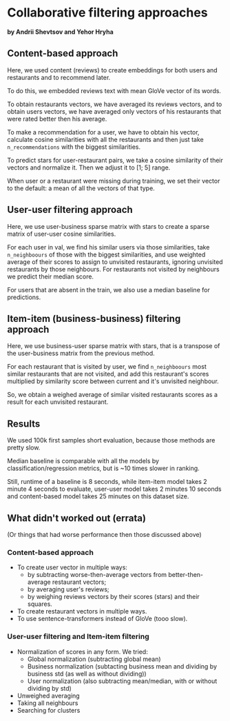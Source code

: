 # Collaborative filtering approaches

**by Andrii Shevtsov and Yehor Hryha**

## Content-based approach

Here, we used content (reviews) to create embeddings for both users and restaurants and to recommend later.

To do this, we embedded reviews text with mean GloVe vector of its words.

To obtain restaurants vectors, we have averaged its reviews vectors, and to obtain users vectors, we have averaged only vectors of his restaurants that were rated better then his average.

To make a recommendation for a user, we have to obtain his vector, calculate cosine similarities with all the restaurants and then just take `n_recommendations` with the biggest similarities.

To predict stars for user-restaurant pairs, we take a cosine similarity of their vectors and normalize it. Then we adjust it to [1; 5] range.

When user or a restaurant were missing during training, we set their vector to the default: a mean of all the vectors of that type.

## User-user filtering approach

Here, we use user-business sparse matrix with stars to create a sparse matrix of user-user cosine similarities.

For each user in val, we find his similar users via those similarities, take `n_neighboours` of those with the biggest similarities, and use weighted average of their scores to assign to unvisited restaurants, ignoring unvisited restaurants by those neighbours. For restaurants not visited by neighbours we predict their median score. 

For users that are absent in the train, we also use a median baseline for predictions.

## Item-item (business-business) filtering approach

Here, we use business-user sparse matrix with stars, that is a transpose of the user-business matrix from the previous method.

For each restaurant that is visited by user, we find `n_neighboours` most similar restaurants that are not visited, and add this restaurant's scores multiplied by similarity score between current and it's unvisited neighbour.

So, we obtain a weighed average of similar visited restaurants scores as a result for each unvisited restaurant.

## Results

We used 100k first samples short evaluation, because those methods are pretty slow.

Median baseline is comparable with all the models by classification/regression metrics, but is ~10 times slower in ranking.

Still, runtime of a baseline is 8 seconds, while item-item model takes 2 minute 4 seconds to evaluate, user-user model takes 2 minutes 10 seconds and content-based model takes 25 minutes on this dataset size.

## What didn't worked out (errata)

(Or things that had worse performance then those discussed above)

### Content-based approach

- To create user vector in multiple ways: 
    - by subtracting worse-then-average vectors from better-then-average restaurant vectors;
    - by averaging user's reviews;
    - by weighing reviews vectors by their scores (stars) and their squares.
- To create restaurant vectors in multiple ways.
- To use sentence-transformers instead of GloVe (tooo slow).

### User-user filtering and Item-item filtering

- Normalization of scores in any form. We tried:
    - Global normalization (subtracting global mean)
    - Business normalization (subtacting business mean and dividing by business std (as well as without dividing))
    - User normalization (also subtracting mean/median, with or without dividing by std)
- Unweighed averaging
- Taking all neighbours
- Searching for clusters
